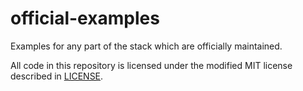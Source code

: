 # official-examples
Examples for any part of the stack which are officially maintained.

All code in this repository is licensed under the modified MIT license described in [LICENSE](LICENSE).
